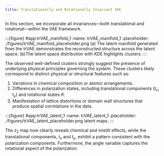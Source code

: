 ```yaml
---
title: Translationally and Rotationally Invariant VAE
---
```


In this section, we incorporate all invariances—both translational and rotational—within the VAE framework. 

:::{figure} #app:trVAE_manifold_1
:name: trVAE_manifold_1
:placeholder: ./figures/trVAE_manifold_placeholder.png
(a) The latent manifold generated from the trVAE demonstrates the reconstructed structure across the latent space. (b)The latent space distribution with KDE highlights clusters.
:::

The observed well-defined clusters strongly suggest the presence of underlying physical principles governing the system. These clusters likely correspond to distinct physical or structural features such as:

1. Variations in chemical composition or atomic arrangements.
2. Differences in polarization states, including translational components ($t_x$, $t_y$) and rotational states $θ$. 
3. Manifestation of lattice distortions or domain wall structures that produce spatial correlations in the data.


:::{figure} #app:trVAE_latent_1
:name: trVAE_latent_1
:placeholder: ./figures/trVAE_latent_placeholder.png
latent maps.
:::

The $z_2$ map now clearly reveals chemical and mistilt effects, while the translational components, $t_x$ and $t_y$, exhibit a pattern consistent with the polarization components. Furthermore, the angle variable captures the rotational aspect of the polarization.